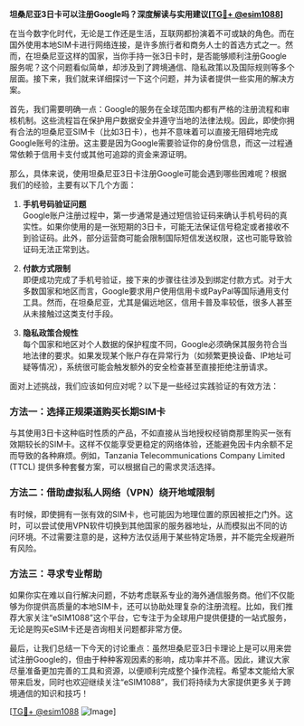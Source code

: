 **坦桑尼亚3日卡可以注册Google吗？深度解读与实用建议[[TG💪+ @esim1088](https://t.me/s/esim1088)]**

在当今数字化时代，无论是工作还是生活，互联网都扮演着不可或缺的角色。而在国外使用本地SIM卡进行网络连接，是许多旅行者和商务人士的首选方式之一。然而，在坦桑尼亚这样的国家，当你手持一张3日卡时，是否能够顺利注册Google服务呢？这个问题看似简单，却涉及到了跨境通信、隐私政策以及国际规则等多个层面。接下来，我们就来详细探讨一下这个问题，并为读者提供一些实用的解决方案。

首先，我们需要明确一点：Google的服务在全球范围内都有严格的注册流程和审核机制。这些流程旨在保护用户数据安全并遵守当地的法律法规。因此，即使你拥有合法的坦桑尼亚SIM卡（比如3日卡），也并不意味着可以直接无阻碍地完成Google账号的注册。这主要是因为Google需要验证你的身份信息，而这一过程通常依赖于信用卡支付或其他可追踪的资金来源证明。

那么，具体来说，使用坦桑尼亚3日卡注册Google可能会遇到哪些困难呢？根据我们的经验，主要有以下几个方面：

1. **手机号码验证问题**  
   Google账户注册过程中，第一步通常是通过短信验证码来确认手机号码的真实性。如果你使用的是一张短期的3日卡，可能无法保证信号稳定或者接收不到验证码。此外，部分运营商可能会限制国际短信发送权限，这也可能导致验证码无法正常到达。

2. **付款方式限制**  
   即便成功完成了手机号验证，接下来的步骤往往涉及到绑定付款方式。对于大多数国家和地区而言，Google要求用户使用信用卡或PayPal等国际通用支付工具。然而，在坦桑尼亚，尤其是偏远地区，信用卡普及率较低，很多人甚至从未接触过这类支付手段。

3. **隐私政策合规性**  
   每个国家和地区对个人数据的保护程度不同，Google必须确保其服务符合当地法律的要求。如果发现某个账户存在异常行为（如频繁更换设备、IP地址可疑等情况），系统很可能会触发额外的安全检查甚至直接拒绝注册请求。

面对上述挑战，我们应该如何应对呢？以下是一些经过实践验证的有效方法：

### 方法一：选择正规渠道购买长期SIM卡  
与其使用3日卡这种临时性质的产品，不如直接从当地授权经销商那里购买一张有效期较长的SIM卡。这样不仅能享受更稳定的网络体验，还能避免因卡内余额不足而导致的各种麻烦。例如，Tanzania Telecommunications Company Limited (TTCL) 提供多种套餐方案，可以根据自己的需求灵活选择。

### 方法二：借助虚拟私人网络（VPN）绕开地域限制  
有时候，即使拥有一张有效的SIM卡，也可能因为地理位置的原因被拒之门外。这时，可以尝试使用VPN软件切换到其他国家的服务器地址，从而模拟出不同的访问环境。不过需要注意的是，这种方法仅适用于某些特定场景，并不能完全规避所有风险。

### 方法三：寻求专业帮助  
如果你实在难以自行解决问题，不妨考虑联系专业的海外通信服务商。他们不仅能够为你提供高质量的本地SIM卡，还可以协助处理复杂的注册流程。比如，我们推荐大家关注“eSIM1088”这个平台，它专注于为全球用户提供便捷的一站式服务，无论是购买eSIM卡还是咨询相关问题都非常方便。

最后，让我们总结一下今天的讨论重点：虽然坦桑尼亚3日卡理论上是可以用来尝试注册Google的，但由于种种客观因素的影响，成功率并不高。因此，建议大家尽量准备更加完善的工具和资源，以便顺利完成整个操作流程。希望本文能给大家带来启发，同时也欢迎继续关注“eSIM1088”，我们将持续为大家提供更多关于跨境通信的知识和技巧！

[[TG💪+ @esim1088](https://t.me/s/esim1088) ![Image](https://i.postimg.cc/4NQfJmqS/Snipaste-2025-05-13-00-14-12.png)]